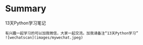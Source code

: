 # Summary
13天Python学习笔记

~~~
有兴趣一起学习的可以加我微信，大家一起交流。加我请备注“13天Python学习”
![wechatscan](images/mywechat.jpeg)